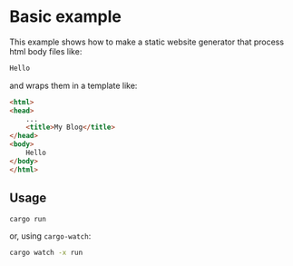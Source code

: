 # Basic example

This example shows how to make a static website generator that process html body files like:
```html
Hello
```
and wraps them in a template like:
```html
<html>
<head>
    ...
    <title>My Blog</title>
</head>
<body>
    Hello
</body>
</html>
```

## Usage

```sh
cargo run
```
or, using `cargo-watch`:
```sh
cargo watch -x run
```